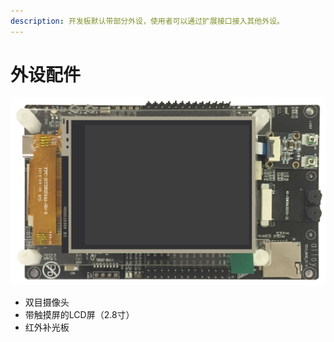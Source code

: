 ```yaml
---
description: 开发板默认带部分外设，使用者可以通过扩展接口接入其他外设。
---
```


# 外设配件

![](../.gitbook/assets/pj-w.png)

* 双目摄像头
* 带触摸屏的LCD屏（2.8寸）
* 红外补光板

